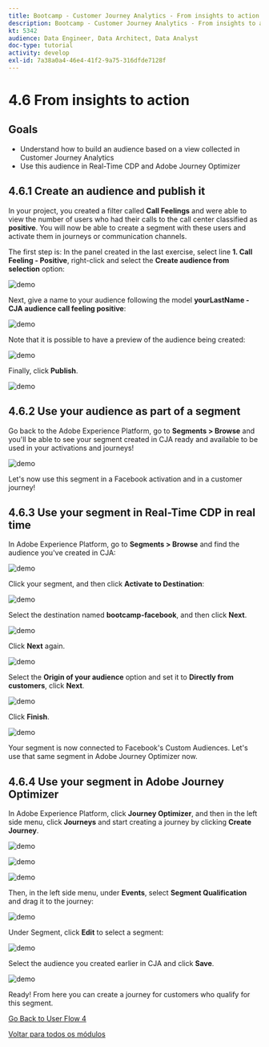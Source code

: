 ```yaml
---
title: Bootcamp - Customer Journey Analytics - From insights to action
description: Bootcamp - Customer Journey Analytics - From insights to action
kt: 5342
audience: Data Engineer, Data Architect, Data Analyst
doc-type: tutorial
activity: develop
exl-id: 7a38a0a4-46e4-41f2-9a75-316dfde7128f
---
```

# 4.6 From insights to action

## Goals

- Understand how to build an audience based on a view collected in Customer Journey Analytics
- Use this audience in Real-Time CDP and Adobe Journey Optimizer

## 4.6.1 Create an audience and publish it

In your project, you created a filter called **Call Feelings** and were able to view the number of users who had their calls to the call center classified as **positive**. You will now be able to create a segment with these users and activate them in journeys or communication channels.

The first step is: In the panel created in the last exercise, select line **1. Call Feeling - Positive**, right-click and select the **Create audience from selection** option:

![demo](./images/aud1.png)

Next, give a name to your audience following the model **yourLastName - CJA audience call feeling positive**:

![demo](./images/aud2.png)

Note that it is possible to have a preview of the audience being created:

![demo](./images/aud3.png)

Finally, click **Publish**.

![demo](./images/aud4.png)

## 4.6.2 Use your audience as part of a segment

Go back to the Adobe Experience Platform, go to **Segments > Browse** and you'll be able to see your segment created in CJA ready and available to be used in your activations and journeys!

![demo](./images/aud5.png)

Let's now use this segment in a Facebook activation and in a customer journey!

## 4.6.3 Use your segment in Real-Time CDP in real time

In Adobe Experience Platform, go to **Segments > Browse** and find the audience you've created in CJA:

![demo](./images/aud6.png)

Click your segment, and then click **Activate to Destination**:

![demo](./images/aud7.png)

Select the destination named **bootcamp-facebook**, and then click **Next**.

![demo](./images/aud8.png)

Click **Next** again.

![demo](./images/aud9.png)

Select the **Origin of your audience** option and set it to **Directly from customers**, click **Next**.

![demo](./images/aud10.png)

Click **Finish**.

![demo](./images/aud11.png)

Your segment is now connected to Facebook's Custom Audiences. Let's use that same segment in Adobe Journey Optimizer now.

## 4.6.4 Use your segment in Adobe Journey Optimizer

In Adobe Experience Platform, click **Journey Optimizer**, and then in the left side menu, click **Journeys** and start creating a journey by clicking **Create Journey**.

![demo](./images/aud20.png)

![demo](./images/aud21.png)

![demo](./images/aud22.png)

Then, in the left side menu, under **Events**, select **Segment Qualification** and drag it to the journey:

![demo](./images/aud23.png)

Under Segment, click **Edit** to select a segment:

![demo](./images/aud24.png)

Select the audience you created earlier in CJA and click  **Save**.

![demo](./images/aud25.png)

Ready! From here you can create a journey for customers who qualify for this segment.

[Go Back to User Flow 4](./uc4.md)

[Voltar para todos os módulos](./../../overview.md)
